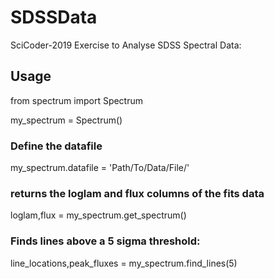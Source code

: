 # SDSSData
SciCoder-2019 Exercise to Analyse SDSS Spectral Data:


## Usage

from spectrum import Spectrum

my\_spectrum = Spectrum()

### Define the datafile
my\_spectrum.datafile = 'Path/To/Data/File/'

### returns the loglam and flux columns of the fits data
loglam,flux = my\_spectrum.get\_spectrum()

### Finds lines above a 5 sigma threshold:
line\_locations,peak\_fluxes = my\_spectrum.find\_lines(5)
